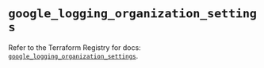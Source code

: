 # `google_logging_organization_settings`

Refer to the Terraform Registry for docs: [`google_logging_organization_settings`](https://registry.terraform.io/providers/hashicorp/google/6.21.0/docs/resources/logging_organization_settings).
